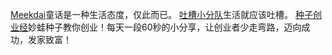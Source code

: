 [Meekdai](https://meekdai.com)童话是一种生活态度，仅此而已。
[吐槽小分队](https://123.cmu123.com)生活就应该吐槽。
[种子创业经](https://rith.cmu123.com)妙蛙种子教你创业！每天一段60秒的小分享，让创业者少走弯路，迈向成功，发家致富！